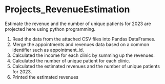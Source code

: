 # Projects_RevenueEstimation
Estimate the revenue and the number of unique patients for 2023 are projected here using python programming.
1. Read the data from the attached CSV files into Pandas DataFrames.
2. Merge the appointments and revenues data based on a common identifier such as appointment_id.
3. Calculated the income for each clinic by summing up the revenues.
4. Calculated the number of unique patient for each clinic.
5. Calculated the estimated revenues and the number of unique patients for 2023.
6. Printed the estimated revenues 
